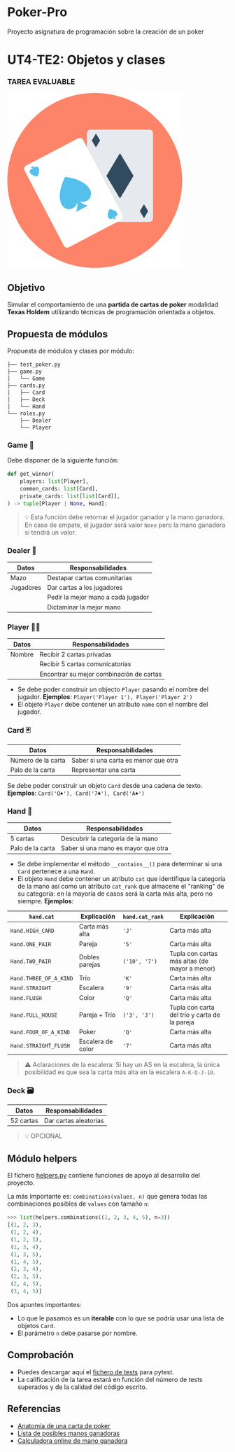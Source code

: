 # Poker-Pro
Proyecto asignatura de programación sobre la creación de un poker


# UT4-TE2: Objetos y clases

### TAREA EVALUABLE

![Poker cards](./images/poker.svg)

## Objetivo

Simular el comportamiento de una **partida de cartas de poker** modalidad **Texas Holdem** utilizando técnicas de programación orientada a objetos.

## Propuesta de módulos

Propuesta de módulos y clases por módulo:

```
├── test_poker.py
├── game.py
│   └── Game
├── cards.py
│   ├── Card
│   ├── Deck
│   └── Hand
└── roles.py
    ├── Dealer
    └── Player
```

### Game 🎲

Debe disponer de la siguiente función:

```python
def get_winner(
    players: list[Player],
    common_cards: list[Card],
    private_cards: list[list[Card]],
) -> tuple[Player | None, Hand]:
```

> 💡 Esta función debe retornar el jugador ganador y la mano ganadora. En caso de empate, el jugador será valor `None` pero la mano ganadora sí tendrá un valor.

### Dealer 🎩

| Datos     | Responsabilidades                  |
| --------- | ---------------------------------- |
| Mazo      | Destapar cartas comunitarias       |
| Jugadores | Dar cartas a los jugadores         |
|           | Pedir la mejor mano a cada jugador |
|           | Dictaminar la mejor mano           |

### Player 🙅‍♀️

| Datos  | Responsabilidades                        |
| ------ | ---------------------------------------- |
| Nombre | Recibir 2 cartas privadas                |
|        | Recibir 5 cartas comunicatorias          |
|        | Encontrar su mejor combinación de cartas |

- Se debe poder construir un objecto `Player` pasando el nombre del jugador. **Ejemplos**: `Player('Player 1'), Player('Player 2')`
- El objeto `Player` debe contener un atributo `name` con el nombre del jugador.

### Card 🃏

| Datos              | Responsabilidades                    |
| ------------------ | ------------------------------------ |
| Número de la carta | Saber si una carta es menor que otra |
| Palo de la carta   | Representar una carta                |

Se debe poder construir un objeto `Card` desde una cadena de texto. **Ejemplos**: `Card('Q♠'), Card('7♣'), Card('A♠')`

### Hand 🤙

| Datos            | Responsabilidades                   |
| ---------------- | ----------------------------------- |
| 5 cartas         | Descubrir la categoría de la mano   |
| Palo de la carta | Saber si una mano es mayor que otra |

- Se debe implementar el método `__contains__()` para determinar si una `Card` pertenece a una `Hand`.
- El objeto `Hand` debe contener un atributo `cat` que identifique la categoría de la mano así como un atributo `cat_rank` que almacene el "ranking" de su categoría: en la mayoría de casos será la carta más alta, pero no siempre. **Ejemplos**:

| `hand.cat`             | Explicación       | `hand.cat_rank` | Explicación                                   |
| ---------------------- | ----------------- | --------------- | --------------------------------------------- |
| `Hand.HIGH_CARD`       | Carta más alta    | `'J'`           | Carta más alta                                |
| `Hand.ONE_PAIR`        | Pareja            | `'5'`           | Carta más alta                                |
| `Hand.TWO_PAIR`        | Dobles parejas    | `('10', '7')`   | Tupla con cartas más altas (de mayor a menor) |
| `Hand.THREE_OF_A_KIND` | Trío              | `'K'`           | Carta más alta                                |
| `Hand.STRAIGHT`        | Escalera          | `'9'`           | Carta más alta                                |
| `Hand.FLUSH`           | Color             | `'Q'`           | Carta más alta                                |
| `Hand.FULL_HOUSE`      | Pareja + Trío     | `('3', 'J')`    | Tupla con carta del trío y carta de la pareja |
| `Hand.FOUR_OF_A_KIND`  | Poker             | `'Q'`           | Carta más alta                                |
| `Hand.STRAIGHT_FLUSH`  | Escalera de color | `'7'`           | Carta más alta                                |

> ⚠️ Aclaraciones de la escalera: Si hay un AS en la escalera, la única posibilidad es que sea la carta más alta en la escalera `A-K-Q-J-10`.

### Deck 🗃️

| Datos     | Responsabilidades     |
| --------- | --------------------- |
| 52 cartas | Dar cartas aleatorias |

> 💡 OPCIONAL

## Módulo helpers

El fichero [helpers.py](./helpers.py) contiene funciones de apoyo al desarrollo del proyecto.

La más importante es: `combinations(values, n)` que genera todas las combinaciones posibles de `values` con tamaño `n`:

```python
>>> list(helpers.combinations((1, 2, 3, 4, 5), n=3))
[(1, 2, 3),
 (1, 2, 4),
 (1, 2, 5),
 (1, 3, 4),
 (1, 3, 5),
 (1, 4, 5),
 (2, 3, 4),
 (2, 3, 5),
 (2, 4, 5),
 (3, 4, 5)]
```

Dos apuntes importantes:

- Lo que le pasamos es un **iterable** con lo que se podría usar una lista de objetos `Card`.
- El parámetro `n` debe pasarse por nombre.

## Comprobación

- Puedes descargar aquí el [fichero de tests](test_poker.py) para pytest.
- La calificación de la tarea estará en función del número de tests superados y de la calidad del código escrito.

## Referencias

- [Anatomía de una carta de poker](https://bit.ly/45KP9jp)
- [Lista de posibles manos ganadoras](https://en.wikipedia.org/wiki/List_of_poker_hands)
- [Calculadora online de mano ganadora](https://www.pokerlistings.com/which-hand-wins-calculator)
